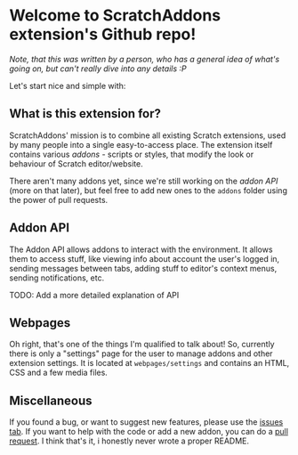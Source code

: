 # Welcome to ScratchAddons extension's Github repo!

_Note, that this was written by a person, who has a general idea of what's going on, but can't really dive into any details :P_

Let's start nice and simple with:

## What is this extension for?

ScratchAddons' mission is to combine all existing Scratch extensions, used by many people into a single easy-to-access place. The extension itself contains various _addons_ - scripts or styles, that modify the look or behaviour of Scratch editor/website.

There aren't many addons yet, since we're still working on the _addon API_ (more on that later), but feel free to add new ones to the `addons` folder using the power of pull requests.

## Addon API

The Addon API allows addons to interact with the environment. It allows them to access stuff, like viewing info about account the user's logged in, sending messages between tabs, adding stuff to editor's context menus, sending notifications, etc.

TODO: Add a more detailed explanation of API

## Webpages

Oh right, that's one of the things I'm qualified to talk about! So, currently there is only a "settings" page for the user to manage addons and other extension settings. It is located at `webpages/settings` and contains an HTML, CSS and a few media files.

## Miscellaneous

If you found a bug, or want to suggest new features, please use the [issues tab](https://github.com/ScratchAddons/ScratchAddons/issues). If you want to help with the code or add a new addon, you can do a [pull request](https://github.com/ScratchAddons/ScratchAddons/pulls). I think that's it, i honestly never wrote a proper README.
